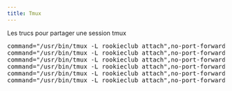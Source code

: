 ```yaml
---
title: Tmux
---
```


Les trucs pour partager une session tmux

<pre>
command="/usr/bin/tmux -L rookieclub attach",no-port-forwarding,no-X11-forwarding,no-agent-forwarding ssh-rsa AAAAB3NzaC1yc2EAAAADAQABAAABAQDa8kidBDEzDlGuRWCQ6BKV5/8qhayXqqrVaaXnt4sxM7R3+C6qSsfUpzktGrpGdUDdKKOmLGLgwcekhSsguNva1PHUAEyY07R1Qbbb8JAkxjL2mJfJh1apJz6oL/0i8Wb933Fdxe5s0lceh+VDZnGX7idaADLlsTlLdFnXlC/4s7WE2pegkD5rtPfNGMvrSp6ofIHky2TddbYQWLoXU94QkSxRGYok6epl9VGJbGFWNg3NWSPbpOx8MnJv7WX7uOzfpkpT0p+Y63KnSQOv/ES0qwAzEubIwQs8EU44itzWkWeW1SRrJkPKY/tS4rVtNofVXTFZoBToKGqDU3AlIGMd sims38930@gmail.com
command="/usr/bin/tmux -L rookieclub attach",no-port-forwarding,no-X11-forwarding,no-agent-forwarding ssh-rsa AAAAB3NzaC1yc2EAAAADAQABAAABAQCkHyeNR9QwToyNyA9oCN/nqvMeI0Q/riAaRURwfgFGQfEGxJ5ybbXOfloXITG6ohAWaoWJN3jL7uP3p51ecUM34hV74tH69wenCD/4/FZEFZszy1sAVt27smuSL/gF1tFDf3rfHHhPitn1i/gwG8uQVH8/4a8gD6HbWlZUkbxDZVN/xeVuwngqSaw0rubFplSWPOWylIFha7TcQk2UAgCBLr2S2unWchh5wuZFJqdZwL154bODF/Ea/+2toryfRBZXYEM3OYTGNI5HF8xOlKtNwv2R0ZXGSv5UiPt69jfthtmmaZ7BozlHxhkOFA2IyOWiLOWBM45lNapZNsXZ7/jX bosco.yohann@gmail.com
command="/usr/bin/tmux -L rookieclub attach",no-port-forwarding,no-X11-forwarding,no-agent-forwarding ssh-rsa AAAAB3NzaC1yc2EAAAADAQABAAABAQDfQXcBQLRvNJ2V3V6gzrWO25iBHeX2M3+vj8LSRwpZgrzWjSEEgJPfswmzg9lAuv2uXuFS+Ju2eW6v77c359g4mnQVhWmQIazKMWU5jtgwXO5FNCzWiGYZ5A9lvRKkbVdjze8GS30vdX0xCyL9bBylbBU9W8+YzSJiV3Lomzb54xMNsl9okMJID5KEDD1aB6ejZtYUTb+5Op1lJfyDJe75HZJfmSv5XRaczqsZM6b37EgthRdTgTvbuhr5BInWCVleKRkzdJEBNJPasjYYV5Lrl1e8chuvvwBP0InBDxfRqufvoCuZ6fVzldxuSV5mBR8zmbQg2P4NuLDBVC65V3gp hafid.traikzi@gmail.com
command="/usr/bin/tmux -L rookieclub attach",no-port-forwarding,no-X11-forwarding,no-agent-forwarding ssh-rsa AAAAB3NzaC1yc2EAAAADAQABAAABAQDDWA7UHaLHR+JjDBFz3UmxaoSc+BUQu98wIIbUXCmbNrniO+WAtdQcXPuSjy/jb7/X08az0pwGyoGOsFXemiiDrtCmc5SE/2ArUZDM0FxSUGXt6OxX2R5sod4Gt8wtuHrPp1oBysI3tjuvLucvIkYZUsfzH/rUNvLTlNvrhv0TeAHg0pijbGOnM9POS7HMJzzJYPKyWakKlhpfycZL/E2z3zpGA/gR2uOolQGV61d9/kEHJNkTaHgianTV+qkdmdmgu25eH54aK7Wa7pWwfrd/yQo3Afu9D6mrlPytcTe7Iss4WIlv+gHJnhog/mX3dl20l6MH0C/YuBdib27JjWPp yannick@ut7.fr
command="/usr/bin/tmux -L rookieclub attach",no-port-forwarding,no-X11-forwarding,no-agent-forwarding ssh-rsa AAAAB3NzaC1yc2EAAAADAQABAAABAQDuR+GiVxhik8gIQ0u04Qs0DliLBgbAH8eAMydc6oHX9g4VvMePE051MTr5Y+/4f6H8gkSFTCnZ1askLXhtR26kn05NDWP4+VNbpASajxAFakYeQsYix0fe426FIj8mK5RvV/f2Y/K1OEZa7vS45OFy6jyfXmHIHjMJf8U+5IJ4PNqmbvyk56RtvtGToTG741FLpV9itdKWMOVGnQnc9fsCczVUv9uKqdLsnoSoO6NYPGZlFrLQqznv+v0CWE13s94UZvxpHuDRR2KynyhWRYWUmPjuwB778ylWtMdrKQCdXKyGczZj2bedRUQCWavHvsYNuIpndntZSv0pyo4gw4Iz oopsiday@gmail.com
command="/usr/bin/tmux -L rookieclub attach",no-port-forwarding,no-X11-forwarding,no-agent-forwarding ssh-rsa AAAAB3NzaC1yc2EAAAADAQABAAABAQDsBG/Icp9cJ4kd8FriCji5FsZB0UVol29SeqaRDDzKKM8Bw23h1N0D5FHzZY/RWOq8PBegntZf9bOSlCvdXE0wxjOkhce3iQKbTFSdghlbEe/uduumDTndWqCVCu7/AcnxhMK/tEp3bMp6F9yDE/Ied8qogQzi3hSws5cDwEgsj7fCV6U55fDv0UvVHWL7SFtd8bZ/2xP6EX4yArFSX50xdwjRQmx3UtYJa51J34P1Qp20G23Wo5qp979dhTJCQUviuTIbkAc7WfAnHTEMVZhazHfharEGs4toI/NAYCaSTS4kR8DOZEayK0nPV5zG7u4p5D1U7VtvxbBQFPEqOgsx yohannb@air-de-yohann.home
</pre>

